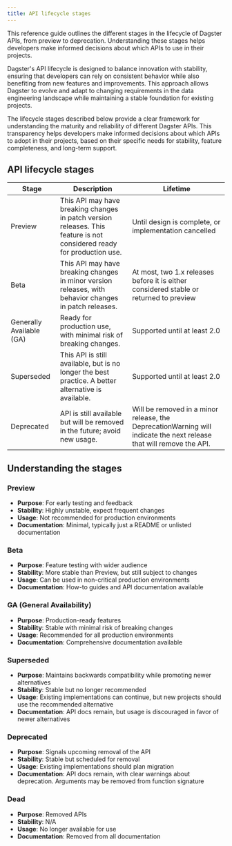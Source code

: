 ```yaml
---
title: API lifecycle stages
---
```


This reference guide outlines the different stages in the lifecycle of Dagster APIs, from preview to deprecation. Understanding these stages helps developers make informed decisions about which APIs to use in their projects.

Dagster's API lifecycle is designed to balance innovation with stability, ensuring that developers can rely on consistent behavior while also benefiting from new features and improvements. This approach allows Dagster to evolve and adapt to changing requirements in the data engineering landscape while maintaining a stable foundation for existing projects.

The lifecycle stages described below provide a clear framework for understanding the maturity and reliability of different Dagster APIs. This transparency helps developers make informed decisions about which APIs to adopt in their projects, based on their specific needs for stability, feature completeness, and long-term support.

## API lifecycle stages

| Stage   | Description                                                                                                           | Lifetime                                                                               |
|---------|-----------------------------------------------------------------------------------------------------------------------|----------------------------------------------------------------------------------------|
| Preview | This API may have breaking changes in patch version releases. This feature is not considered ready for production use. | Until design is complete, or implementation cancelled                                  |
| Beta    | This API may have breaking changes in minor version releases, with behavior changes in patch releases.                | At most, two 1.x releases before it is either considered stable or returned to preview |
| Generally Available (GA)| Ready for production use, with minimal risk of breaking changes.                                                      | Supported until at least 2.0
| Superseded | This API is still available, but is no longer the best practice. A better alternative is available.                   | Supported until at least 2.0
| Deprecated | API is still available but will be removed in the future; avoid new usage.                                            | Will be removed in a minor release, the DeprecationWarning will indicate the next release that will remove the API.


## Understanding the stages

### Preview
- **Purpose**: For early testing and feedback
- **Stability**: Highly unstable, expect frequent changes
- **Usage**: Not recommended for production environments
- **Documentation**: Minimal, typically just a README or unlisted documentation

### Beta
- **Purpose**: Feature testing with wider audience
- **Stability**: More stable than Preview, but still subject to changes
- **Usage**: Can be used in non-critical production environments
- **Documentation**: How-to guides and API documentation available

### GA (General Availability)
- **Purpose**: Production-ready features
- **Stability**: Stable with minimal risk of breaking changes
- **Usage**: Recommended for all production environments
- **Documentation**: Comprehensive documentation available

### Superseded
- **Purpose**: Maintains backwards compatibility while promoting newer alternatives
- **Stability**: Stable but no longer recommended
- **Usage**: Existing implementations can continue, but new projects should use the recommended alternative
- **Documentation**: API docs remain, but usage is discouraged in favor of newer alternatives

### Deprecated
- **Purpose**: Signals upcoming removal of the API
- **Stability**: Stable but scheduled for removal
- **Usage**: Existing implementations should plan migration
- **Documentation**: API docs remain, with clear warnings about deprecation. Arguments may be removed from function signature

### Dead
- **Purpose**: Removed APIs
- **Stability**: N/A
- **Usage**: No longer available for use
- **Documentation**: Removed from all documentation